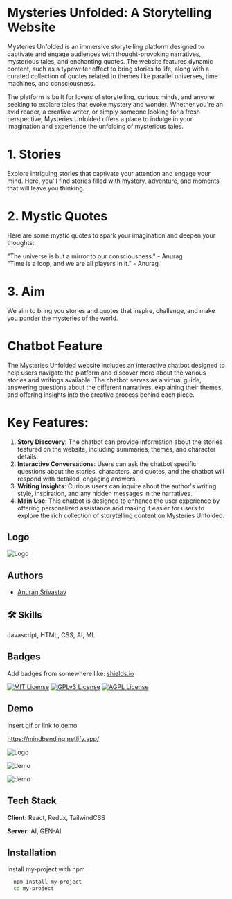 
# Mysteries Unfolded: A Storytelling Website


Mysteries Unfolded is an immersive storytelling platform designed to captivate and engage audiences with thought-provoking narratives, mysterious tales, and enchanting quotes. The website features dynamic content, such as a typewriter effect to bring stories to life, along with a curated collection of quotes related to themes like parallel universes, time machines, and consciousness.

The platform is built for lovers of storytelling, curious minds, and anyone seeking to explore tales that evoke mystery and wonder. Whether you're an avid reader, a creative writer, or simply someone looking for a fresh perspective, Mysteries Unfolded offers a place to indulge in your imagination and experience the unfolding of mysterious tales.

# 1. Stories
Explore intriguing stories that captivate your attention and engage your mind. Here, you'll find stories filled with mystery, adventure, and moments that will leave you thinking.

# 2. Mystic Quotes
Here are some mystic quotes to spark your imagination and deepen your thoughts:

"The universe is but a mirror to our consciousness." - Anurag
<br>
"Time is a loop, and we are all players in it." - Anurag

# 3. Aim


We aim to bring you stories and quotes that inspire, challenge, and make you ponder the mysteries of the world.

# Chatbot Feature
The Mysteries Unfolded website includes an interactive chatbot designed to help users navigate the platform and discover more about the various stories and writings available. The chatbot serves as a virtual guide, answering questions about the different narratives, explaining their themes, and offering insights into the creative process behind each piece.

# Key Features:

1. **Story Discovery**: The chatbot can provide information about the stories featured on the website, including summaries, themes, and character details.
2. **Interactive Conversations**: Users can ask the chatbot specific questions about the stories, characters, and quotes, and the chatbot will respond with detailed, engaging answers.
3. **Writing Insights**: Curious users can inquire about the author's writing style, inspiration, and any hidden messages in the narratives.
4. **Main Use**: This chatbot is designed to enhance the user experience by offering personalized assistance and making it easier for users to explore the rich collection of storytelling content on Mysteries Unfolded.



## Logo
![Logo](https://res.cloudinary.com/dvlgixtg8/image/upload/v1735827984/storylogo.ico)


## Authors

- [Anurag Srivastav](https://github.com/anurag-srivatsav)


## 🛠 Skills
Javascript, HTML, CSS, AI, ML


## Badges

Add badges from somewhere like: [shields.io](https://shields.io/)

[![MIT License](https://img.shields.io/badge/License-MIT-green.svg)](https://choosealicense.com/licenses/mit/)
[![GPLv3 License](https://img.shields.io/badge/License-GPL%20v3-yellow.svg)](https://opensource.org/licenses/)
[![AGPL License](https://img.shields.io/badge/license-AGPL-blue.svg)](http://www.gnu.org/licenses/agpl-3.0)


## Demo

Insert gif or link to demo

https://mindbending.netlify.app/


![Logo](https://res.cloudinary.com/dvlgixtg8/image/upload/v1735828263/dh4tbkjsj97r84iup2dm.jpg)


![demo](https://res.cloudinary.com/dvlgixtg8/image/upload/v1735828263/s6ns9rmj34klarr02phb.jpg)

![demo](https://res.cloudinary.com/dvlgixtg8/image/upload/v1735828263/j6dgzbmqqabnijqjstb8.jpg)



## Tech Stack

**Client:** React, Redux, TailwindCSS

**Server:** AI, GEN-AI


## Installation

Install my-project with npm

```bash
  npm install my-project
  cd my-project
```
    
